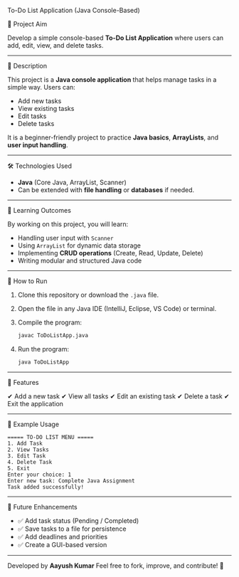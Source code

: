  To-Do List Application (Java Console-Based)

📌 Project Aim

Develop a simple console-based **To-Do List Application** where users can add, edit, view, and delete tasks.

---

📖 Description

This project is a **Java console application** that helps manage tasks in a simple way.
Users can:

* Add new tasks
* View existing tasks
* Edit tasks
* Delete tasks

It is a beginner-friendly project to practice **Java basics**, **ArrayLists**, and **user input handling**.

---

🛠️ Technologies Used

* **Java** (Core Java, ArrayList, Scanner)
* Can be extended with **file handling** or **databases** if needed.

---

🎯 Learning Outcomes

By working on this project, you will learn:

* Handling user input with `Scanner`
* Using `ArrayList` for dynamic data storage
* Implementing **CRUD operations** (Create, Read, Update, Delete)
* Writing modular and structured Java code

---

🚀 How to Run

1. Clone this repository or download the `.java` file.
2. Open the file in any Java IDE (IntelliJ, Eclipse, VS Code) or terminal.
3. Compile the program:

   ```bash
   javac ToDoListApp.java
   ```
4. Run the program:

   ```bash
   java ToDoListApp
   ```

---

📂 Features

✔ Add a new task
✔ View all tasks
✔ Edit an existing task
✔ Delete a task
✔ Exit the application

---

📸 Example Usage

```
===== TO-DO LIST MENU =====
1. Add Task
2. View Tasks
3. Edit Task
4. Delete Task
5. Exit
Enter your choice: 1
Enter new task: Complete Java Assignment
Task added successfully!
```

---

📝 Future Enhancements

* ✅ Add task status (Pending / Completed)
* ✅ Save tasks to a file for persistence
* ✅ Add deadlines and priorities
* ✅ Create a GUI-based version

---



Developed by **Aayush Kumar**
Feel free to fork, improve, and contribute! 🎉
